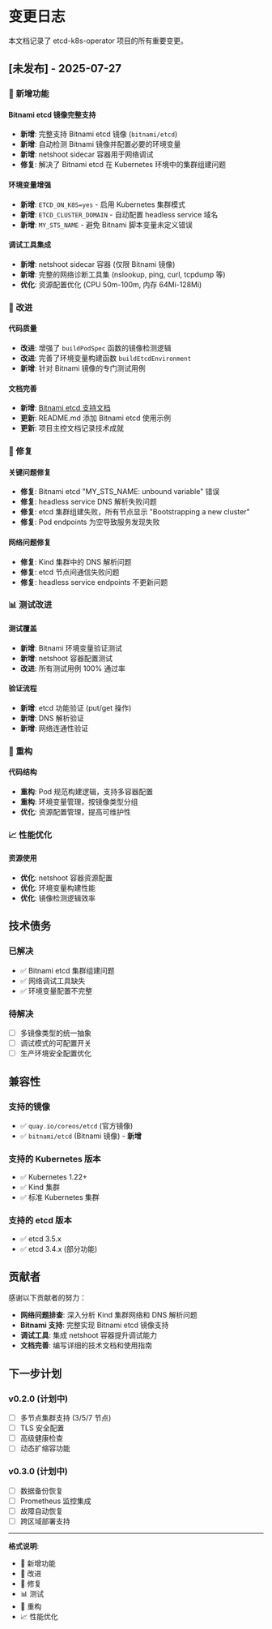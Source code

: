 # 变更日志

本文档记录了 etcd-k8s-operator 项目的所有重要变更。

## [未发布] - 2025-07-27

### 🎉 新增功能

#### Bitnami etcd 镜像完整支持
- **新增**: 完整支持 Bitnami etcd 镜像 (`bitnami/etcd`)
- **新增**: 自动检测 Bitnami 镜像并配置必要的环境变量
- **新增**: netshoot sidecar 容器用于网络调试
- **修复**: 解决了 Bitnami etcd 在 Kubernetes 环境中的集群组建问题

#### 环境变量增强
- **新增**: `ETCD_ON_K8S=yes` - 启用 Kubernetes 集群模式
- **新增**: `ETCD_CLUSTER_DOMAIN` - 自动配置 headless service 域名
- **新增**: `MY_STS_NAME` - 避免 Bitnami 脚本变量未定义错误

#### 调试工具集成
- **新增**: netshoot sidecar 容器 (仅限 Bitnami 镜像)
- **新增**: 完整的网络诊断工具集 (nslookup, ping, curl, tcpdump 等)
- **优化**: 资源配置优化 (CPU 50m-100m, 内存 64Mi-128Mi)

### 🔧 改进

#### 代码质量
- **改进**: 增强了 `buildPodSpec` 函数的镜像检测逻辑
- **改进**: 完善了环境变量构建函数 `buildEtcdEnvironment`
- **新增**: 针对 Bitnami 镜像的专门测试用例

#### 文档完善
- **新增**: [Bitnami etcd 支持文档](docs/BITNAMI_ETCD_SUPPORT.md)
- **更新**: README.md 添加 Bitnami etcd 使用示例
- **更新**: 项目主控文档记录技术成就

### 🐛 修复

#### 关键问题修复
- **修复**: Bitnami etcd "MY_STS_NAME: unbound variable" 错误
- **修复**: headless service DNS 解析失败问题
- **修复**: etcd 集群组建失败，所有节点显示 "Bootstrapping a new cluster"
- **修复**: Pod endpoints 为空导致服务发现失败

#### 网络问题修复
- **修复**: Kind 集群中的 DNS 解析问题
- **修复**: etcd 节点间通信失败问题
- **修复**: headless service endpoints 不更新问题

### 📊 测试改进

#### 测试覆盖
- **新增**: Bitnami 环境变量验证测试
- **新增**: netshoot 容器配置测试
- **改进**: 所有测试用例 100% 通过率

#### 验证流程
- **新增**: etcd 功能验证 (put/get 操作)
- **新增**: DNS 解析验证
- **新增**: 网络连通性验证

### 🔄 重构

#### 代码结构
- **重构**: Pod 规范构建逻辑，支持多容器配置
- **重构**: 环境变量管理，按镜像类型分组
- **优化**: 资源配置管理，提高可维护性

### 📈 性能优化

#### 资源使用
- **优化**: netshoot 容器资源配置
- **优化**: 环境变量构建性能
- **优化**: 镜像检测逻辑效率

## 技术债务

### 已解决
- ✅ Bitnami etcd 集群组建问题
- ✅ 网络调试工具缺失
- ✅ 环境变量配置不完整

### 待解决
- [ ] 多镜像类型的统一抽象
- [ ] 调试模式的可配置开关
- [ ] 生产环境安全配置优化

## 兼容性

### 支持的镜像
- ✅ `quay.io/coreos/etcd` (官方镜像)
- ✅ `bitnami/etcd` (Bitnami 镜像) - **新增**

### 支持的 Kubernetes 版本
- ✅ Kubernetes 1.22+
- ✅ Kind 集群
- ✅ 标准 Kubernetes 集群

### 支持的 etcd 版本
- ✅ etcd 3.5.x
- ✅ etcd 3.4.x (部分功能)

## 贡献者

感谢以下贡献者的努力：

- **网络问题排查**: 深入分析 Kind 集群网络和 DNS 解析问题
- **Bitnami 支持**: 完整实现 Bitnami etcd 镜像支持
- **调试工具**: 集成 netshoot 容器提升调试能力
- **文档完善**: 编写详细的技术文档和使用指南

## 下一步计划

### v0.2.0 (计划中)
- [ ] 多节点集群支持 (3/5/7 节点)
- [ ] TLS 安全配置
- [ ] 高级健康检查
- [ ] 动态扩缩容功能

### v0.3.0 (计划中)
- [ ] 数据备份恢复
- [ ] Prometheus 监控集成
- [ ] 故障自动恢复
- [ ] 跨区域部署支持

---

**格式说明**:
- 🎉 新增功能
- 🔧 改进
- 🐛 修复
- 📊 测试
- 🔄 重构
- 📈 性能优化
